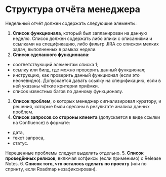 # Структура отчёта менеджера

Недельный отчёт должен содержать следующие элементы:

1. **Список функционала**, который был запланирован на данную неделю. Список должен содержать либо эпики с описаниями и ссылками на спецификацию, либо фильтр JIRA со списком мелких задач, выполненных в рамках недели.
2. **Список сделанного функционала:**
  * соответствующий элементам списка 1;
  * ссылку или билд, где можно проверить данный функционал;
  * инструкцию, как проверить данный функционал (если это неочевидно). Допускается давать ссылку на спецификацию, если в ней указаны чёткие критерии приёмки.
  * список известных багов по данному функционалу.
3. **Список проблем**, о которых менеджер сигнализировал куратору, и решения, которые были сделаны в результате анализа данных проблем.
4. **Список запросов со стороны клиента** (допускается в виде ссылки на Confluence) в формате:
  * дата,
  * текст запроса,
  * статус.

  Нерешенные проблемы следует выделить отдельно.
5. **Список проведённых релизов**, включая хотфиксы (если применимо) с Release Notes.
6. **Список того, что осталось сделать по проекту** (или по спринту, если Roadmap незафиксирован).
